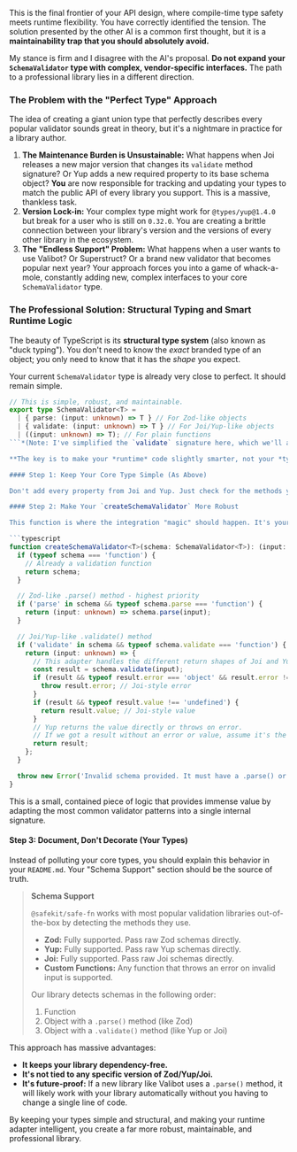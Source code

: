 This is the final frontier of your API design, where compile-time type safety meets runtime flexibility. You have correctly identified the tension. The solution presented by the other AI is a common first thought, but it is a **maintainability trap that you should absolutely avoid.**

My stance is firm and I disagree with the AI's proposal. **Do not expand your `SchemaValidator` type with complex, vendor-specific interfaces.** The path to a professional library lies in a different direction.

### The Problem with the "Perfect Type" Approach

The idea of creating a giant union type that perfectly describes every popular validator sounds great in theory, but it's a nightmare in practice for a library author.

1.  **The Maintenance Burden is Unsustainable:** What happens when Joi releases a new major version that changes its `validate` method signature? Or Yup adds a new required property to its base schema object? **You** are now responsible for tracking and updating your types to match the public API of every library you support. This is a massive, thankless task.
2.  **Version Lock-in:** Your complex type might work for `@types/yup@1.4.0` but break for a user who is still on `0.32.0`. You are creating a brittle connection between your library's version and the versions of every other library in the ecosystem.
3.  **The "Endless Support" Problem:** What happens when a user wants to use Valibot? Or Superstruct? Or a brand new validator that becomes popular next year? Your approach forces you into a game of whack-a-mole, constantly adding new, complex interfaces to your core `SchemaValidator` type.

### The Professional Solution: Structural Typing and Smart Runtime Logic

The beauty of TypeScript is its **structural type system** (also known as "duck typing"). You don't need to know the *exact* branded type of an object; you only need to know that it has the *shape* you expect.

Your current `SchemaValidator` type is already very close to perfect. It should remain simple.

```typescript
// This is simple, robust, and maintainable.
export type SchemaValidator<T> =
  | { parse: (input: unknown) => T } // For Zod-like objects
  | { validate: (input: unknown) => T } // For Joi/Yup-like objects
  | ((input: unknown) => T); // For plain functions
```*(Note: I've simplified the `validate` signature here, which we'll address in the runtime logic.)*

**The key is to make your *runtime* code slightly smarter, not your *types* more complex.**

#### Step 1: Keep Your Core Type Simple (As Above)

Don't add every property from Joi and Yup. Just check for the methods you intend to call: `.parse()` or `.validate()`.

#### Step 2: Make Your `createSchemaValidator` More Robust

This function is where the integration "magic" should happen. It's your adapter layer.

```typescript
function createSchemaValidator<T>(schema: SchemaValidator<T>): (input: unknown) => T {
  if (typeof schema === 'function') {
    // Already a validation function
    return schema;
  }

  // Zod-like .parse() method - highest priority
  if ('parse' in schema && typeof schema.parse === 'function') {
    return (input: unknown) => schema.parse(input);
  }

  // Joi/Yup-like .validate() method
  if ('validate' in schema && typeof schema.validate === 'function') {
    return (input: unknown) => {
      // This adapter handles the different return shapes of Joi and Yup
      const result = schema.validate(input);
      if (result && typeof result.error === 'object' && result.error !== null) {
        throw result.error; // Joi-style error
      }
      if (result && typeof result.value !== 'undefined') {
        return result.value; // Joi-style value
      }
      // Yup returns the value directly or throws on error.
      // If we got a result without an error or value, assume it's the value.
      return result;
    };
  }

  throw new Error('Invalid schema provided. It must have a .parse() or .validate() method, or be a function.');
}
```
This is a small, contained piece of logic that provides immense value by adapting the most common validator patterns into a single internal signature.

#### Step 3: Document, Don't Decorate (Your Types)

Instead of polluting your core types, you should explain this behavior in your `README.md`. Your "Schema Support" section should be the source of truth.

> **Schema Support**
>
> `@safekit/safe-fn` works with most popular validation libraries out-of-the-box by detecting the methods they use.
>
> *   **Zod:** Fully supported. Pass raw Zod schemas directly.
> *   **Yup:** Fully supported. Pass raw Yup schemas directly.
> *   **Joi:** Fully supported. Pass raw Joi schemas directly.
> *   **Custom Functions:** Any function that throws an error on invalid input is supported.
>
> Our library detects schemas in the following order:
> 1.  Function
> 2.  Object with a `.parse()` method (like Zod)
> 3.  Object with a `.validate()` method (like Yup or Joi)

This approach has massive advantages:
*   **It keeps your library dependency-free.**
*   **It's not tied to any specific version of Zod/Yup/Joi.**
*   **It's future-proof:** If a new library like Valibot uses a `.parse()` method, it will likely work with your library automatically without you having to change a single line of code.

By keeping your types simple and structural, and making your runtime adapter intelligent, you create a far more robust, maintainable, and professional library.